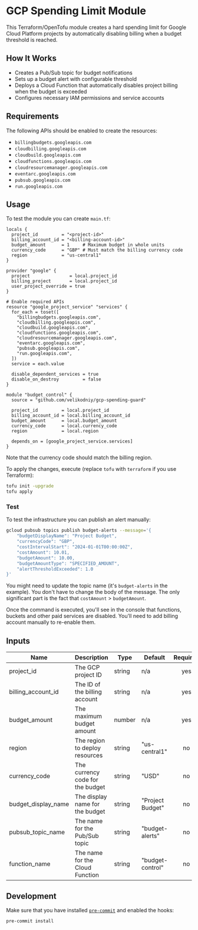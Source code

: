 # GCP Spending Limit Module

This Terraform/OpenTofu module creates a hard spending limit for Google Cloud Platform projects by automatically disabling billing when a budget threshold is reached.

## How It Works

- Creates a Pub/Sub topic for budget notifications
- Sets up a budget alert with configurable threshold
- Deploys a Cloud Function that automatically disables project billing when the budget is exceeded
- Configures necessary IAM permissions and service accounts

## Requirements

The following APIs should be enabled to create the resources:

- `billingbudgets.googleapis.com`
- `cloudbilling.googleapis.com`
- `cloudbuild.googleapis.com`
- `cloudfunctions.googleapis.com`
- `cloudresourcemanager.googleapis.com`
- `eventarc.googleapis.com`
- `pubsub.googleapis.com`
- `run.googleapis.com`

## Usage

To test the module you can create `main.tf`:

```hcl
locals {
  project_id         = "<project-id>"
  billing_account_id = "<billing-account-id>"
  budget_amount      = 1     # Maximum budget in whole units
  currency_code      = "GBP" # Must match the billing currency code
  region             = "us-central1"
}

provider "google" {
  project               = local.project_id
  billing_project       = local.project_id
  user_project_override = true
}

# Enable required APIs
resource "google_project_service" "services" {
  for_each = toset([
    "billingbudgets.googleapis.com",
    "cloudbilling.googleapis.com",
    "cloudbuild.googleapis.com",
    "cloudfunctions.googleapis.com",
    "cloudresourcemanager.googleapis.com",
    "eventarc.googleapis.com",
    "pubsub.googleapis.com",
    "run.googleapis.com",
  ])
  service = each.value

  disable_dependent_services = true
  disable_on_destroy         = false
}

module "budget_control" {
  source = "github.com/velikodniy/gcp-spending-guard"

  project_id         = local.project_id
  billing_account_id = local.billing_account_id
  budget_amount      = local.budget_amount
  currency_code      = local.currency_code
  region             = local.region

  depends_on = [google_project_service.services]
}
```

Note that the currency code should match the billing region.

To apply the changes, execute (replace `tofu` with `terraform` if you use Terraform):

```sh
tofu init -upgrade
tofu apply
```

### Test

To test the infrastructure you can publish an alert manually:

```sh
gcloud pubsub topics publish budget-alerts --message='{
    "budgetDisplayName": "Project Budget",
    "currencyCode": "GBP",
    "costIntervalStart": "2024-01-01T00:00:00Z",
    "costAmount": 10.01,
    "budgetAmount": 10.00,
    "budgetAmountType": "SPECIFIED_AMOUNT",
    "alertThresholdExceeded": 1.0
}'
```

You might need to update the topic name (it's `budget-alerts` in the example).
You don't have to change the body of the message.
The only significant part is the fact that `costAmount` > `budgetAmount`.

Once the command is executed, you'll see in the console that functions, buckets and other paid services are disabled.
You'll need to add billing account manually to re-enable them.

## Inputs

| Name                | Description                      | Type   | Default          | Required |
| ------------------- | -------------------------------- | ------ | ---------------- | :------: |
| project_id          | The GCP project ID               | string | n/a              |   yes    |
| billing_account_id  | The ID of the billing account    | string | n/a              |   yes    |
| budget_amount       | The maximum budget amount        | number | n/a              |   yes    |
| region              | The region to deploy resources   | string | "us-central1"    |    no    |
| currency_code       | The currency code for the budget | string | "USD"            |    no    |
| budget_display_name | The display name for the budget  | string | "Project Budget" |    no    |
| pubsub_topic_name   | The name for the Pub/Sub topic   | string | "budget-alerts"  |    no    |
| function_name       | The name for the Cloud Function  | string | "budget-control" |    no    |

## Development

Make sure that you have installed [`pre-commit`](https://pre-commit.com) and enabled the hooks:

```sh
pre-commit install
```
